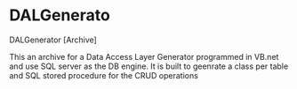 # DALGenerato
DALGenerator [Archive]

This an archive for a Data Access Layer Generator programmed in VB.net and use SQL server as the DB engine. It is built to geenrate a class per table and SQL stored procedure for the CRUD operations
